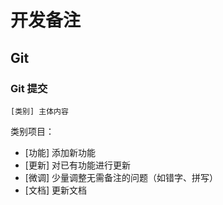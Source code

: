 # 开发备注  

## Git  

### Git 提交  

`[类别] 主体内容`

类别项目：
- [功能] 添加新功能
- [更新] 对已有功能进行更新
- [微调] 少量调整无需备注的问题（如错字、拼写）
- [文档] 更新文档